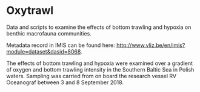 # Oxytrawl

Data and scripts to examine the effects of bottom trawling and hypoxia on benthic macrofauna communities.

Metadata record in IMIS can be found here: http://www.vliz.be/en/imis?module=dataset&dasid=8068.

The effects of bottom trawling and hypoxia were examined over a gradient of oxygen and bottom trawling intensity in the Southern Baltic Sea in Polish waters. Sampling was carried from on board the research vessel RV Oceanograf between 3 and 8 September 2018. 
